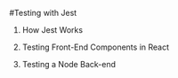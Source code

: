 #Testing with Jest

1. How Jest Works

2. Testing Front-End Components in React

3. Testing a Node Back-end 
